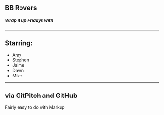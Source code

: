 ## BB Rovers
##### Wrap it up Fridays with

---
## Starring:

- Amy  <!-- .element: class="fragment" -->
- Stephen  <!-- .element: class="fragment" -->
- Jaime  <!-- .element: class="fragment" -->
- Dawn  <!-- .element: class="fragment" -->
- Mike  <!-- .element: class="fragment" -->

---

## via GitPitch and GitHub

Fairly easy to do with Markup